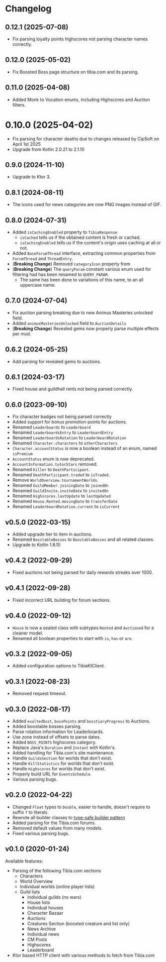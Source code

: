 # Changelog

## 0.12.1 (2025-07-08)

- Fix parsing loyalty points highscores not parsing character names correctly.

## 0.12.0 (2025-05-02)

- Fix Boosted Boss page structure on tibia.com and its parsing.

## 0.11.0 (2025-04-08)

- Added Monk to Vocation enums, including Highscores and Auction filters.

# 0.10.0 (2025-04-02)

- Fix parsing for character deaths due to changes released by CipSoft on April 1st 2025
- Upgrade from Kotlin 2.0.21 to 2.1.10

## 0.9.0 (2024-11-10)

- Upgrade to Ktor 3.

## 0.8.1 (2024-08-11)

- The icons used for news categories are now PNG images instead of GIF.

## 0.8.0 (2024-07-31)

- Added `isCachingEnabled` property to `TibiaResponse`
  - `isCached` tells us if the obtained content is fresh or cached.
  - `isCachingEnabled` tells us if the content's origin uses caching at all or not.
- Added `BaseForumThread` interface, extracting common properties from `ForumThread` and `ThreadEntry`.
- (**Breaking Change**) Removed `categoryIcon` property from
- (**Breaking Change**) The `queryParam` constant various enum used for filtering had has been renamed to `QUERY_PARAM`.
  - The same has been done to variations of this name, to an all uppercase name.

## 0.7.0 (2024-07-04)

- Fix auction parsing breaking due to new Animus Masteries unlocked field.
- Added `animusMasteriesUnlocked` field to `AuctionDetails`
- (**Breaking Change**) Revealed gems now properly parse multiple effects per mod.

## 0.6.2 (2024-05-25)

- Add parsing for revealed gems to auctions.

## 0.6.1 (2024-03-17)

- Fixed house and guildhall rents not being parsed correctly.

## 0.6.0 (2023-09-10)

- Fix character badges not being parsed correctly
- Added support for bonus promotion points for auctions.
- Renamed `Leaderboards` to `Leaderboard`
- Renamed `LeaderboardsEntry` to `LeaderboardEntry`
- Renamed `LeaderboardsRotation` to `LeaderboardRotation`
- Renamed `Character.characters` to `otherCharacters`
- `Character.accountStatus` is now a boolean instead of an enum, named `isPremium`
- `AccountStatus` enum is now deprecated.
- `AccountInformation.tutorStars` removed.
- Renamed `Killer` to `DeathParticipant`.
- Renamed `DeathParticipant.traded` to `isTraded`.
- Remove `WorldOverview.tournamentWorlds`.
- Renamed `GuildMember.joiningDate` to `joinedOn`
- Renamed `GuildInvite.inviteDate` to `invitedOn`
- Renamed `Highscores.lastUpdate` to `lastUpdated`
- Renamed `House.Rented.movingDate` to `transferDate`
- Renamed `LeaderboardRotation.current` to `isCurrent`

## v0.5.0 (2022-03-15)

- Added upgrade tier to item in auctions.
- Renamed `BosstableBosses` to `BoostableBosses` and all related classes.
- Upgrade to Kotlin 1.8.10

## v0.4.2 (2022-09-29)

- Fixed auctions not being parsed for daily rewards streaks over 1000.

## v0.4.1 (2022-09-28)

- Fixed incorrect URL building for forum sections.

## v0.4.0 (2022-09-12)

- `House` is now a sealed class with subtypes `Rented` and `Auctioned` for a cleaner model.
- Renamed all boolean properties to start with `is`, `has` or `are`.

## v0.3.2 (2022-09-05)

- Added configuration options to TibiaKtClient.

## v0.3.1 (2022-08-23)

- Removed request timeout.

## v0.3.0 (2022-08-17)

- Added `exaltedDust`, `bossPoints` and `bosstiaryProgress` to Auctions.
- Added boostable bosses parsing.
- Parse rotation information for Leaderboards.
- Use zone instead of offsets to parse dates.
- Added `BOSS_POINTS` highscores category.
- Replace Java's `Duration` and `Instant` with Kotlin's.
- Added handling for Tibia.com's site maintenance.
- Handle `GuildsSection` for worlds that don't exist.
- Handle `KillStatistics` for worlds that don't exist.
- Handle `Highscores` for worlds that don't exist.
- Properly build URL for `EventsSchedule`.
- Various parsing bugs.

## v0.2.0 (2022-04-22)

- Changed `Float` types to `Double`, easier to handle, doesn't require to suffix `f` to literals.
- Rewrote all builder classes to [type-safe builder pattern](https://kotlinlang.org/docs/type-safe-builders.html)
- Added parsing for the Tibia.com forums.
- Removed default values from many models.
- Fixed various parsing bugs.

## v0.1.0 (2020-01-24)

Available features:

- Parsing of the following Tibia.com sections
  - Characters
  - World Overview
  - Individual worlds (online player lists)
  - Guild lists
    - Individual guilds (no wars)
    - House lists
    - Individual houses
    - Character Bazaar
    - Auctions
    - Creatures Section (boosted creature and list only)
    - News Archive
    - Individual news
    - CM Posts
    - Highscores
    - Leaderboard
- Ktor based HTTP client with various methods to fetch from Tibia.com
